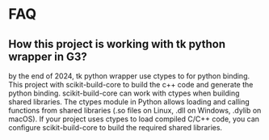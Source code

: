 # FAQ

## How this project is working with tk python wrapper in G3?
by the end of 2024, tk python wrapper use ctypes to for python binding. This project with scikit-build-core to build the c++ code and generate the python binding.  scikit-build-core can work with ctypes when building shared libraries. The ctypes module in Python allows loading and calling functions from shared libraries (.so files on Linux, .dll on Windows, .dylib on macOS). If your project uses ctypes to load compiled C/C++ code, you can configure scikit-build-core to build the required shared libraries.
